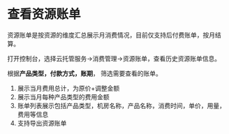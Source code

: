 # 查看资源账单
资源账单是按资源的维度汇总展示月消费情况，目前仅支持后付费账单，按月结算。

打开控制台，选择云托管服务->消费管理->资源账单，查看历史资源账单信息。

根据**产品类型，付款方式，账期**， 筛选需要查看的账单。
1. 展示当月费用总计，为原价+调整金额
2. 展示当月每种产品类型的费用金额
3. 账单列表展示包括产品类型，机房名称，产品名称，消费时间，单价，用量，费用等信息
4. 支持导出资源账单

